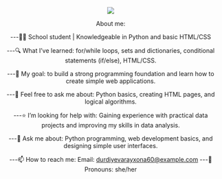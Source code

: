 

<!-- Profile Banner -->
<div align="center">
  <img src="https://readme-typing-svg.demolab.com?font=Fira+Code&size=26&pause=1000&color=00C4FF&center=true&vCenter=true&width=600&lines=Hi!+I'm+Rayxona!;I'm+studying+IT;" 
</div>


About me:

---👨‍🎓 School student | Knowledgeable in Python and basic HTML/CSS

---🔍 What I’ve learned: for/while loops, sets and dictionaries, conditional statements (if/else), HTML/CSS.

---🚀 My goal: to build a strong programming foundation and learn how to create simple web applications.

---💬 Feel free to ask me about: Python basics, creating HTML pages, and logical algorithms.

---⭐ I’m looking for help with:
Gaining experience with practical data projects and improving my skills in data analysis.

---💬 Ask me about:
Python programming, web development basics, and designing simple user interfaces.

---📫 How to reach me:
Email: durdiyevarayxona60@example.com 
---💫Pronouns:
she/her
